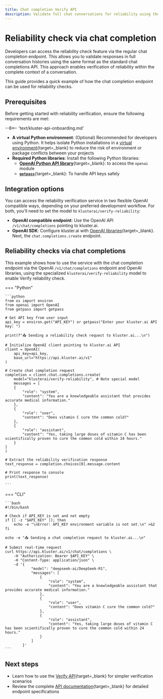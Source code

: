 ```yaml
---
title: Chat completion Verify API
description: Validate full chat conversations for reliability using the kluster.ai chat completion endpoint. Analyze context and detect misinformation.
---
```


# Reliability check via chat completion

Developers can access the reliability check feature via the regular chat completion endpoint. This allows you to validate responses in full conversation histories using the same format as the standard chat completions API. This approach enables verification of reliability within the complete context of a conversation.

This guide provides a quick example of how the chat completion endpoint can be used for reliability checks.

## Prerequisites

Before getting started with reliability verification, ensure the following requirements are met:

--8<-- 'text/kluster-api-onboarding.md'
- **A virtual Python environment**: (Optional) Recommended for developers using Python. It helps isolate Python installations in a [virtual environment](https://packaging.python.org/en/latest/guides/installing-using-pip-and-virtual-environments/){target=\_blank} to reduce the risk of environment or package conflicts between your projects
- **Required Python libraries**: Install the following Python libraries:
    - [**OpenAI Python API library**](https://pypi.org/project/openai/){target=\_blank}: to access the `openai` module
    - [**`getpass`**](https://pypi.org/project/getpass4/){target=\_blank}: To handle API keys safely


## Integration options

You can access the reliability verification service in two flexible OpenAI compatible ways, depending on your preferred development workflow. For both, you'll need to set the model to `klusterai/verify-reliability`:

- **OpenAI compatible endpoint**: Use the OpenAI API `/v1/chat/completions` pointing to kluster.ai.
- **OpenAI SDK**: Configure kluster.ai with [OpenAI libraries](/get-started/openai-compatibility/#configuring-openai-to-use-klusterais-api){target=\_blank}. Next, the `chat.completions.create` endpoint.

## Reliability checks via chat completions

This example shows how to use the service with the chat completion endpoint via the OpenAI `/v1/chat/completions` endpoint and OpenAI libraries, using the specialized `klusterai/verify-reliability` model to enable Verify reliability check.

=== "Python"

    ```python
    from os import environ
    from openai import OpenAI
    from getpass import getpass

    # Get API key from user input
    api_key = environ.get("API_KEY") or getpass("Enter your kluster.ai API key: ")
    
    print(f"📤 Sending a reliability check request to kluster.ai...\n")

    # Initialize OpenAI client pointing to kluster.ai API
    client = OpenAI(
        api_key=api_key,
        base_url="https://api.kluster.ai/v1"
    )

    # Create chat completion request
    completion = client.chat.completions.create(
        model="klusterai/verify-reliability", # Note special model
        messages = [
        {
            "role": "system",
            "content": "You are a knowledgeable assistant that provides accurate medical information."
        },
        {
            "role": "user",
            "content": "Does vitamin C cure the common cold?"
        },
        {
            "role": "assistant",
            "content": "Yes, taking large doses of vitamin C has been scientifically proven to cure the common cold within 24 hours."
        }
    ]
    )

    # Extract the reliability verification response
    text_response = completion.choices[0].message.content  

    # Print response to console
    print(text_response)
    
    ```

=== "CLI"

    ```bash
    #!/bin/bash

    # Check if API_KEY is set and not empty
    if [[ -z "$API_KEY" ]]; then
        echo -e "\nError: API_KEY environment variable is not set.\n" >&2
    fi
    
    echo -e "📤 Sending a chat completion request to kluster.ai...\n"
    
    # Submit real-time request
    curl https://api.kluster.ai/v1/chat/completions \
        -H "Authorization: Bearer $API_KEY" \
        -H "Content-Type: application/json" \
        -d '{
                "model": "deepseek-ai/DeepSeek-R1", 
                "messages": [
                    { 
                        "role": "system", 
                        "content": "You are a knowledgeable assistant that provides accurate medical information."
                    },
                    { 
                        "role": "user", 
                        "content": "Does vitamin C cure the common cold?"
                    },
                    { 
                        "role": "assistant", 
                        "content": "Yes, taking large doses of vitamin C has been scientifically proven to cure the common cold within 24 hours."
                    }
                ]
            }'
    ```

## Next steps

- Learn how to use the [Verify API](/get-started/reliability-check/verify-api/){target=\_blank} for simpler verification scenarios
- Review the complete [API documentation](/api-reference/reference/#/http/api-endpoints/realtime/v1-verify-reliability-post){target=\_blank} for detailed endpoint specifications
